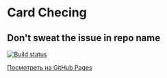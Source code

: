 # Card Checing

## Don't sweat the issue in repo name

[![Build status](https://ci.appveyor.com/api/projects/status/y9798xaakcqtlber?svg=true)](https://ci.appveyor.com/project/JobGoog/card-cheking)


[Посмотреть на GitHub Pages](https://jobgoog.github.io/card-cheking/)
